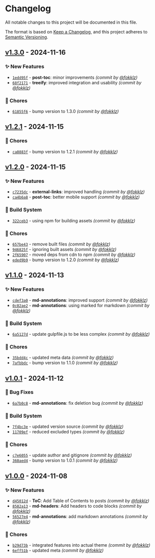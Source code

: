 # Changelog
All notable changes to this project will be documented in this file.

The format is based on [Keep a Changelog](https://keepachangelog.com/en/1.0.0/),
and this project adheres to [Semantic Versioning](https://semver.org/spec/v2.0.0.html).

## [v1.3.0] - 2024-11-16
### :sparkles: New Features
- [`1edd95f`](https://github.com/fokklz/ghost-techy/commit/1edd95f5bf496d6d29f63f44184caf01fa9d8708) - **post-toc**: minor improvements *(commit by [@fokklz](https://github.com/fokklz))*
- [`68f2171`](https://github.com/fokklz/ghost-techy/commit/68f21716648b50dead9a072a5af41236d1c3147b) - **treeify**: improved integration and usability *(commit by [@fokklz](https://github.com/fokklz))*

### :wrench: Chores
- [`61855f6`](https://github.com/fokklz/ghost-techy/commit/61855f69bac5d2f4a8484521c69aa3aab9c2987e) - bump version to 1.3.0 *(commit by [@fokklz](https://github.com/fokklz))*


## [v1.2.1] - 2024-11-15
### :wrench: Chores
- [`ca0883f`](https://github.com/fokklz/ghost-techy/commit/ca0883f447a002a1500fa4e6b9848ef9065a13c0) - bump version to 1.2.1 *(commit by [@fokklz](https://github.com/fokklz))*


## [v1.2.0] - 2024-11-15
### :sparkles: New Features
- [`c7235dc`](https://github.com/fokklz/ghost-techy/commit/c7235dc234c5e0f6d95feebcabe8e80252ac7cbc) - **external-links**: improved handling *(commit by [@fokklz](https://github.com/fokklz))*
- [`ca4b6a8`](https://github.com/fokklz/ghost-techy/commit/ca4b6a8ac8bc5d8daf5ffd8355fcb77cd1ccec7e) - **post-toc**: better mobile support *(commit by [@fokklz](https://github.com/fokklz))*

### :construction_worker: Build System
- [`322ceb3`](https://github.com/fokklz/ghost-techy/commit/322ceb30d06a1ea73a4bcf9c60c2212b145eabda) - using npm for building assets *(commit by [@fokklz](https://github.com/fokklz))*

### :wrench: Chores
- [`657be43`](https://github.com/fokklz/ghost-techy/commit/657be43ea7062022082ad6bf64aa4d6acf05bae8) - remove built files *(commit by [@fokklz](https://github.com/fokklz))*
- [`946825f`](https://github.com/fokklz/ghost-techy/commit/946825fc89bac6b14313ee36f9ac95d8a760a9b9) - ignoring built assets *(commit by [@fokklz](https://github.com/fokklz))*
- [`2f65907`](https://github.com/fokklz/ghost-techy/commit/2f65907e4e973f32992b84944656f63b402cbfb9) - moved deps from cdn to npm *(commit by [@fokklz](https://github.com/fokklz))*
- [`eded9b9`](https://github.com/fokklz/ghost-techy/commit/eded9b9ec2c825648e2c9ef83d517acc14a72f5b) - bump version to 1.2.0 *(commit by [@fokklz](https://github.com/fokklz))*


## [v1.1.0] - 2024-11-13
### :sparkles: New Features
- [`cdef3a0`](https://github.com/fokklz/ghost-techy/commit/cdef3a02c13c4d5636e48dd5529651a0ce1552fd) - **md-annotations**: improved support *(commit by [@fokklz](https://github.com/fokklz))*
- [`0c02ae2`](https://github.com/fokklz/ghost-techy/commit/0c02ae2e2f74d2b7160c9dacb53007788f12a23c) - **md-annotations**: using marked for markdown *(commit by [@fokklz](https://github.com/fokklz))*

### :construction_worker: Build System
- [`6a5127d`](https://github.com/fokklz/ghost-techy/commit/6a5127d7b6ac9514ccaa875d94fa3b5360983123) - update gulpfile.js to be less complex *(commit by [@fokklz](https://github.com/fokklz))*

### :wrench: Chores
- [`35bdd4c`](https://github.com/fokklz/ghost-techy/commit/35bdd4ccc42756e1be8faf907b0d4eb58e47e134) - updated meta data *(commit by [@fokklz](https://github.com/fokklz))*
- [`7afbbdc`](https://github.com/fokklz/ghost-techy/commit/7afbbdcbb3c09f72b1a23359940dea93b3fbb461) - bump version to 1.1.0 *(commit by [@fokklz](https://github.com/fokklz))*


## [v1.0.1] - 2024-11-12
### :bug: Bug Fixes
- [`6a7b0c8`](https://github.com/fokklz/ghost-techy/commit/6a7b0c8d862e0bc0b3f256e8b89decbb7a152319) - **md-annotations**: fix deletion bug *(commit by [@fokklz](https://github.com/fokklz))*

### :construction_worker: Build System
- [`7f4bc3e`](https://github.com/fokklz/ghost-techy/commit/7f4bc3e8a8d836e120a93cd61285c16d318d9026) - updated version source *(commit by [@fokklz](https://github.com/fokklz))*
- [`11709ef`](https://github.com/fokklz/ghost-techy/commit/11709ef8b3a626c4270e900dfa6cb6f9c09bf3f8) - reduced excluded types *(commit by [@fokklz](https://github.com/fokklz))*

### :wrench: Chores
- [`c7e6055`](https://github.com/fokklz/ghost-techy/commit/c7e605506f5134bc7335827d3b30fdeb4c7d35d0) - update author and gitignore *(commit by [@fokklz](https://github.com/fokklz))*
- [`360aed4`](https://github.com/fokklz/ghost-techy/commit/360aed42aba54d3a69842315a7e724a19d04474b) - bump version to 1.0.1 *(commit by [@fokklz](https://github.com/fokklz))*


## [v1.0.0] - 2024-11-08
### :sparkles: New Features
- [`d45012d`](https://github.com/fokklz/ghost-techy/commit/d45012d490864ecaa8ec290e7446b6001dcf3457) - **ToC**: Add Table of Contents to posts *(commit by [@fokklz](https://github.com/fokklz))*
- [`8582a13`](https://github.com/fokklz/ghost-techy/commit/8582a134c30f0ba152ba3e1dbdbbee8da413a50a) - **md-headers**: Add headers to code blocks *(commit by [@fokklz](https://github.com/fokklz))*
- [`56527e4`](https://github.com/fokklz/ghost-techy/commit/56527e43b394b8ec37dd8f2795745ea634ccab0d) - **md-annotations**: add markdown annotations *(commit by [@fokklz](https://github.com/fokklz))*

### :wrench: Chores
- [`b29d73b`](https://github.com/fokklz/ghost-techy/commit/b29d73b3f2fe306ebe0d4b4b4a0904b8ff754100) - integrated features into actual theme *(commit by [@fokklz](https://github.com/fokklz))*
- [`6eff51b`](https://github.com/fokklz/ghost-techy/commit/6eff51b1facecff71f7398976bb42ac886120019) - updated meta *(commit by [@fokklz](https://github.com/fokklz))*

[v1.0.0]: https://github.com/fokklz/ghost-techy/compare/v0.0.0...v1.0.0
[v1.0.1]: https://github.com/fokklz/ghost-techy/compare/v1.0.0...v1.0.1
[v1.1.0]: https://github.com/fokklz/ghost-techy/compare/v1.0.1...v1.1.0
[v1.2.0]: https://github.com/fokklz/ghost-techy/compare/v1.1.0...v1.2.0
[v1.2.1]: https://github.com/fokklz/ghost-techy/compare/v1.2.0...v1.2.1
[v1.3.0]: https://github.com/fokklz/ghost-techy/compare/v1.2.1...v1.3.0
